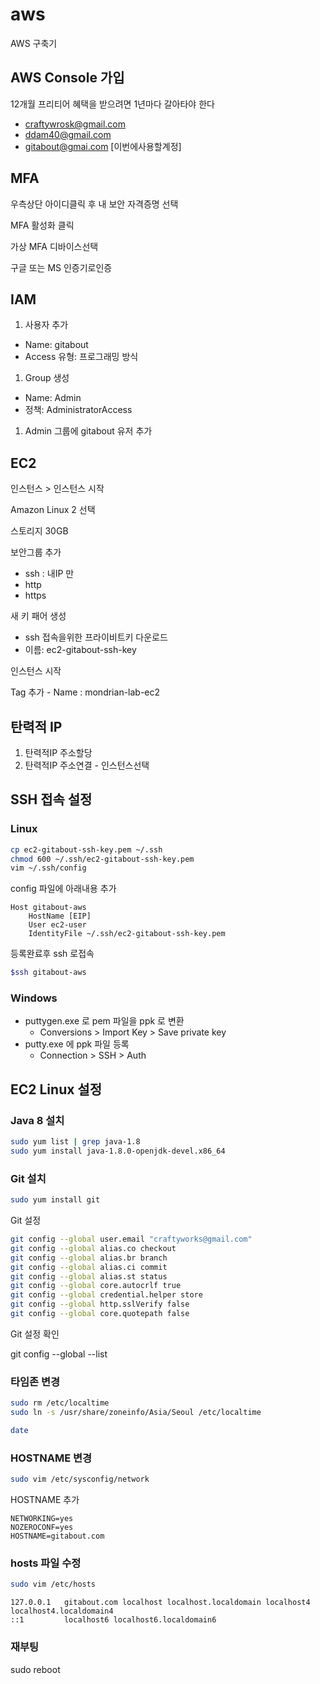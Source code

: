 # aws
AWS 구축기

## AWS Console 가입

12개월 프리티어 혜택을 받으려면 1년마다 갈아타야 한다

* craftywrosk@gmail.com
* ddam40@gmail.com
* gitabout@gmai.com [이번에사용할계정]

## MFA

우측상단 아이디클릭 후 내 보안 자격증명 선택

MFA 활성화 클릭

가상 MFA 디바이스선택

구글 또는 MS 인증기로인증

## IAM

1. 사용자 추가
  - Name: gitabout
  - Access 유형: 프로그래밍 방식

1. Group 생성
  - Name: Admin
  - 정책: AdministratorAccess

1. Admin 그룹에 gitabout 유저 추가 

## EC2

인스턴스 > 인스턴스 시작

Amazon Linux 2 선택

스토리지 30GB

보안그룹 추가
  - ssh : 내IP 만
  - http
  - https

새 키 패어 생성
  - ssh 접속을위한 프라이비트키 다운로드
  - 이름: ec2-gitabout-ssh-key

인스턴스 시작

Tag 추가
    - Name : mondrian-lab-ec2
    
## 탄력적 IP

1. 탄력적IP 주소할당
1. 탄력적IP 주소연결 - 인스턴스선택

## SSH 접속 설정

### Linux

```bash
cp ec2-gitabout-ssh-key.pem ~/.ssh
chmod 600 ~/.ssh/ec2-gitabout-ssh-key.pem
vim ~/.ssh/config
```

config 파일에 아래내용 추가
```
Host gitabout-aws
    HostName [EIP]
    User ec2-user
    IdentityFile ~/.ssh/ec2-gitabout-ssh-key.pem
```

등록완료후 ssh 로접속

```bash
$ssh gitabout-aws
```

### Windows 

* puttygen.exe 로 pem 파일을 ppk 로 변환
  * Conversions > Import Key > Save private key
* putty.exe 에 ppk 파일 등록
  * Connection > SSH > Auth

## EC2 Linux 설정

### Java 8 설치
```bash
sudo yum list | grep java-1.8
sudo yum install java-1.8.0-openjdk-devel.x86_64
```

### Git 설치
```bash 
sudo yum install git
```

Git 설정

``` bash
git config --global user.email "craftyworks@gmail.com"
git config --global alias.co checkout
git config --global alias.br branch
git config --global alias.ci commit
git config --global alias.st status
git config --global core.autocrlf true
git config --global credential.helper store
git config --global http.sslVerify false
git config --global core.quotepath false    
```

Git 설정 확인

git config --global --list
### 타임존 변경
```bash
sudo rm /etc/localtime
sudo ln -s /usr/share/zoneinfo/Asia/Seoul /etc/localtime

date
```
### HOSTNAME 변경
```bash
sudo vim /etc/sysconfig/network
```
HOSTNAME 추가
```
NETWORKING=yes
NOZEROCONF=yes
HOSTNAME=gitabout.com
```

### hosts 파일 수정
```bash
sudo vim /etc/hosts
```

```
127.0.0.1   gitabout.com localhost localhost.localdomain localhost4 localhost4.localdomain4
::1         localhost6 localhost6.localdomain6
```

### 재부팅
sudo reboot

